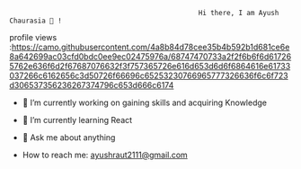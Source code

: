                                                    Hi there, I am Ayush Chaurasia 👋 !
profile views :https://camo.githubusercontent.com/4a8b84d78cee35b4b592b1d681ce6e8a642699ac03cfd0bdc0ee9ec02475976a/68747470733a2f2f6b6f6d617265762e636f6d2f67687076632f3f757365726e616d653d6d6f6864616e61733037266c6162656c3d50726f66696c65253230766965777326636f6c6f723d306537356236267374796c653d666c6174                                                   

- 🔭 I’m currently working on gaining skills and acquiring Knowledge

- 🌱 I’m currently learning React

- 💬 Ask me about anything

- How to reach me: ayushraut2111@gmail.com
<!--
**ayushraut2111/ayushraut2111** is a ✨ _special_ ✨ repository because its `README.md` (this file) appears on your GitHub profile.

Here are some ideas to get you started:

- 🔭 I’m currently working on ...
- 🌱 I’m currently learning ...
- 👯 I’m looking to collaborate on ...
- 🤔 I’m looking for help with ...
- 💬 Ask me about ...
- 📫 How to reach me: ...
- 😄 Pronouns: ...
- ⚡ Fun fact: ...
-->

